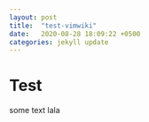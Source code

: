 ```yaml
---
layout: post
title:  "test-vimwiki"
date:   2020-08-28 18:09:22 +0500
categories: jekyll update
---
```


# Test 

some text lala

